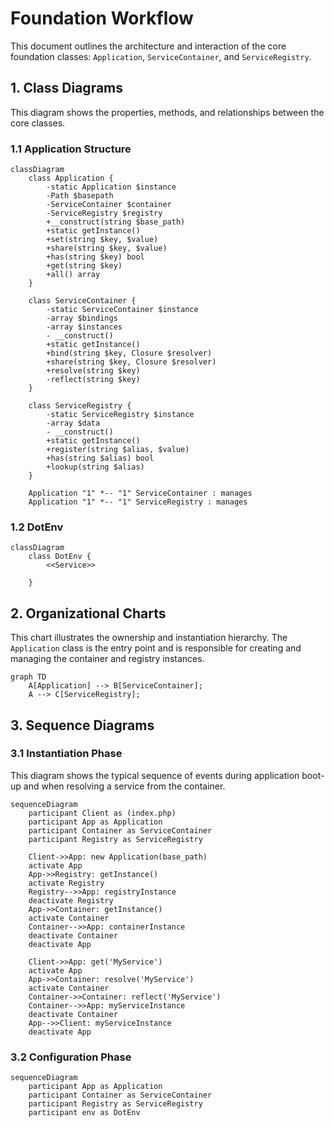 # Foundation Workflow

This document outlines the architecture and interaction of the core foundation classes: `Application`, `ServiceContainer`, and `ServiceRegistry`.

## 1. Class Diagrams

This diagram shows the properties, methods, and relationships between the core classes.

### 1.1 Application Structure
```mermaid
classDiagram
    class Application {
        -static Application $instance
        -Path $basepath
        -ServiceContainer $container
        -ServiceRegistry $registry
        +__construct(string $base_path)
        +static getInstance()
        +set(string $key, $value)
        +share(string $key, $value)
        +has(string $key) bool
        +get(string $key)
        +all() array
    }

    class ServiceContainer {
        -static ServiceContainer $instance
        -array $bindings
        -array $instances
        - __construct()
        +static getInstance()
        +bind(string $key, Closure $resolver)
        +share(string $key, Closure $resolver)
        +resolve(string $key)
        -reflect(string $key)
    }

    class ServiceRegistry {
        -static ServiceRegistry $instance
        -array $data
        - __construct()
        +static getInstance()
        +register(string $alias, $value)
        +has(string $alias) bool
        +lookup(string $alias)
    }

    Application "1" *-- "1" ServiceContainer : manages
    Application "1" *-- "1" ServiceRegistry : manages
```

### 1.2 DotEnv

```mermaid
classDiagram
    class DotEnv {
        <<Service>>
        
    }
```

## 2. Organizational Charts

This chart illustrates the ownership and instantiation hierarchy. The `Application` class is the entry point and is responsible for creating and managing the container and registry instances.

```mermaid
graph TD
    A[Application] --> B[ServiceContainer];
    A --> C[ServiceRegistry];
```

## 3. Sequence Diagrams

### 3.1 Instantiation Phase

This diagram shows the typical sequence of events during application boot-up and when resolving a service from the container.

```mermaid
sequenceDiagram
    participant Client as (index.php)
    participant App as Application
    participant Container as ServiceContainer
    participant Registry as ServiceRegistry

    Client->>App: new Application(base_path)
    activate App
    App->>Registry: getInstance()
    activate Registry
    Registry-->>App: registryInstance
    deactivate Registry
    App->>Container: getInstance()
    activate Container
    Container-->>App: containerInstance
    deactivate Container
    deactivate App

    Client->>App: get('MyService')
    activate App
    App->>Container: resolve('MyService')
    activate Container
    Container->>Container: reflect('MyService')
    Container-->>App: myServiceInstance
    deactivate Container
    App-->>Client: myServiceInstance
    deactivate App
```

### 3.2 Configuration Phase

```mermaid
sequenceDiagram
    participant App as Application
    participant Container as ServiceContainer
    participant Registry as ServiceRegistry
    participant env as DotEnv

```